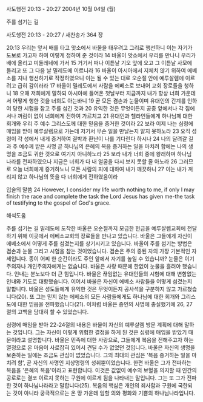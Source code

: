 사도행전 20:13 - 20:27 
2004년 10월 04일 (월)

주를 섬기는 길



사도행전 20:13 - 20:27 / 새찬송가 364 장


20:13 우리는 앞서 배를 타고 앗소에서 바울을 태우려고 그리로 행선하니 이는 자기가 도보로 가고자 하여 이렇게 정하여 준 것이라 14 바울이 앗소에서 우리를 만나니 우리가 배에 올리고 미둘레네에 가서 15 거기서 떠나 이튿날 기오 앞에 오고 그 이튿날 사모에 들리고 또 그 다음 날 밀레도에 이르니라 16 바울이 아시아에서 지체치 않기 위하여 에베소를 지나 행선하기로 작정하였으니 이는 될 수 있는 대로 오순절 안에 예루살렘에 이르려고 급히 감이러라 17 바울이 밀레도에서 사람을 에베소로 보내어 교회 장로들을 청하니 18 오매 저희에게 말하되 아시아에 들어온 첫날부터 지금까지 내가 항상 너희 가운데서 어떻게 행한 것을 너희도 아는바니 19 곧 모든 겸손과 눈물이며 유대인의 간계를 인하여 당한 시험을 참고 주를 섬긴 것과 20 유익한 것은 무엇이든지 공중 앞에서나 각 집에서나 꺼림이 없이 너희에게 전하여 가르치고 21 유대인과 헬라인들에게 하나님께 대한 회개와 우리 주 예수 그리스도께 대한 믿음을 증거한 것이라 22 보라 이제 나는 심령에 매임을 받아 예루살렘으로 가는데 저기서 무슨 일을 만날는지 알지 못하노라 23 오직 성령이 각 성에서 내게 증거하여 결박과 환난이 나를 기다린다 하시나 24 나의 달려갈 길과 주 예수께 받은 사명 곧 하나님의 은혜의 복음 증거하는 일을 마치려 함에는 나의 생명을 조금도 귀한 것으로 여기지 아니하노라 25 보라 내가 너희 중에 왕래하며 하나님 나라를 전파하였으나 지금은 너희가 다 내 얼굴을 다시 보지 못할 줄 아노라 26 그러므로 오늘 너희에게 증거하노니 모든 사람의 피에 대하여 내가 깨끗하니 27 이는 내가 꺼리지 않고 하나님의 뜻을 다 너희에게 전하였음이라

입술의 말씀
24 However, I consider my life worth nothing to me, if only I may finish the race and complete the task the Lord Jesus has given me-the task of testifying to the gospel of God's grace.

해석도움





주를 섬기는 길
밀레도에 도착한 바울은 오순절까지 모금한 헌금을 예루살렘교회에 전달하기 위해 이곳에서 에베소교회의 장로들을 만나고 있습니다. 바울은 그들에게 자신이 에베소에서 어떻게 주를 섬겼는지를 상기시키고 있습니다. 바울이 주를 섬기는 방법은 겸손과 눈물 그리고 시험을 참는 것이었습니다. 겸손은 주의 종된 자의 가장 기본적인 자세입니다. 종이 어찌 한 순간이라도 주인 앞에서 자기를 높일 수 있습니까? 눈물은 이기주의자나 개인주의자에게는 없습니다. 바울은 사랑 때문에 한없이 눈물을 흘려야 했습니다. 인내는 분노보다 더 큰 힘입니다. 바울은 끊임없는 유대인들의 시험에 대해 변함없는 인내와 기도로 대항했습니다. 이어서 바울은 자신이 에베소 사람들을 어떻게 섬겼는지 말합니다. 바울은 성도들에게 유익한 것은 무엇이든지 공사석을 구분하지 않고 가르쳤습니다(20). 또 그는 믿지 않는 에베소의 모든 사람들에게도 하나님에 대한 회개와 그리스도에 대한 믿음을 전파했습니다(21). 이처럼 바울은 증인의 사명에 충실했기에 26, 27절의 고백을 담대히 할 수 있었습니다.  

심령에 매임을 받아
22-24절의 내용은 바울이 자신의 예루살렘 방문 계획에 대해 말하는 것입니다. 그는 자신이 이렇게 위험한 결정을 하게 된 것은 심령에 매임을 받았기 때문이라고 설명합니다. 바울은 민족에 대한 사랑으로, 그들에게 복음을 전해주고자 하는 열정으로 온 마음이 사로잡혀 있어서 견딜 수가 없었던 것입니다. 바울은 자신의 생명을 보존하는 일에는 조금도 관심이 없었습니다. 그의 최대의 관심은 '복음 증거하는 일을 마치려 함', 곧 자신의 사명인 지상명령의 성취뿐이었습니다. 한편 바울은 그가 전파하는 복음을 '은혜의 복음'이라고 표현합니다. 이것은 값없이 예수의 보혈을 의지할 때 인간의 공로로는 결코 이르지 못하는 구원에 이르게 됨을 나타내는 말입니다. 그는 또 그가 전파한 것이 하나님나라라고 말합니다(25). 복음의 핵심은 개인의 죄사함과 구원에 국한되는 것이 아니라 궁극적으로는 온 땅 가운데 임할 의와 평화와 기쁨의 하나님나라입니다.